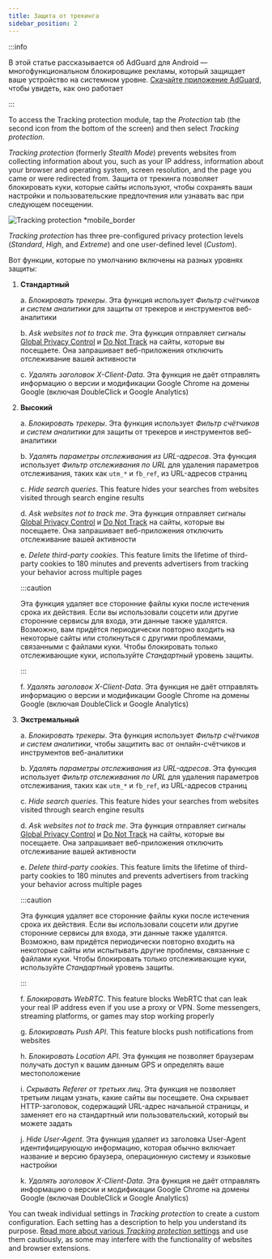 ```yaml
---
title: Защита от трекинга
sidebar_position: 2
---
```


:::info

В этой статье рассказывается об AdGuard для Android — многофункциональном блокировщике рекламы, который защищает ваше устройство на системном уровне. [Скачайте приложение AdGuard](https://agrd.io/download-kb-adblock), чтобы увидеть, как оно работает

:::

To access the Tracking protection module, tap the _Protection_ tab (the second icon from the bottom of the screen) and then select _Tracking protection_.

_Tracking protection_ (formerly _Stealth Mode_) prevents websites from collecting information about you, such as your IP address, information about your browser and operating system, screen resolution, and the page you came or were redirected from. Защита от трекинга позволяет блокировать куки, которые сайты используют, чтобы сохранять ваши настройки и пользовательские предпочтения или узнавать вас при следующем посещении.

![Tracking protection \*mobile_border](https://cdn.adtidy.org/content/kb/ad_blocker/android/features/tracking_protection.png)

_Tracking protection_ has three pre-configured privacy protection levels (_Standard_, _High_, and _Extreme_) and one user-defined level (_Custom_).

Вот функции, которые по умолчанию включены на разных уровнях защиты:

1. **Стандартный**

   a. _Блокировать трекеры_. Эта функция использует _Фильтр счётчиков и систем аналитики_ для защиты от трекеров и инструментов веб-аналитики

   b. _Ask websites not to track me_. Эта функция отправляет сигналы [Global Privacy Control](https://globalprivacycontrol.org/) и [Do Not Track](https://en.wikipedia.org/wiki/Do_Not_Track) на сайты, которые вы посещаете. Она запрашивает веб-приложения отключить отслеживание вашей активности

   c. _Удалять заголовок X-Client-Data_. Эта функция не даёт отправлять информацию о версии и модификации Google Chrome на домены Google (включая DoubleClick и Google Analytics)

2. **Высокий**

   a. _Блокировать трекеры_. Эта функция использует _Фильтр счётчиков и систем аналитики_ для защиты от трекеров и инструментов веб-аналитики

   b. _Удалять параметры отслеживания из URL-адресов_. Эта функция использует _Фильтр отслеживания по URL_ для удаления параметров отслеживания, таких как `utm_*` и `fb_ref`, из URL-адресов страниц

   c. _Hide search queries_. This feature hides your searches from websites visited through search engine results

   d. _Ask websites not to track me_. Эта функция отправляет сигналы [Global Privacy Control](https://globalprivacycontrol.org/) и [Do Not Track](https://en.wikipedia.org/wiki/Do_Not_Track) на сайты, которые вы посещаете. Она запрашивает веб-приложения отключить отслеживание вашей активности

   е. _Delete third-party cookies_. This feature limits the lifetime of third-party cookies to 180 minutes and prevents advertisers from tracking your behavior across multiple pages

   :::caution

   Эта функция удаляет все сторонние файлы куки после истечения срока их действия. Если вы использовали соцсети или другие сторонние сервисы для входа, эти данные также удалятся. Возможно, вам придётся периодически повторно входить на некоторые сайты или столкнуться с другими проблемами, связанными с файлами куки. Чтобы блокировать только отслеживающие куки, используйте _Стандартный_ уровень защиты.

   :::

   f. _Удалять заголовок X-Client-Data_. Эта функция не даёт отправлять информацию о версии и модификации Google Chrome на домены Google (включая DoubleClick и Google Analytics)

3. **Экстремальный**

   a. _Блокировать трекеры_. Эта функция использует _Фильтр счётчиков и систем аналитики_, чтобы защитить вас от онлайн-счётчиков и инструментов веб-аналитики

   b. _Удалять параметры отслеживания из URL-адресов_. Эта функция использует _Фильтр отслеживания по URL_ для удаления параметров отслеживания, таких как `utm_*` и `fb_ref`, из URL-адресов страниц

   c. _Hide search queries_. This feature hides your searches from websites visited through search engine results

   d. _Ask websites not to track me_. Эта функция отправляет сигналы [Global Privacy Control](https://globalprivacycontrol.org/) и [Do Not Track](https://en.wikipedia.org/wiki/Do_Not_Track) на сайты, которые вы посещаете. Она запрашивает веб-приложения отключить отслеживание вашей активности

   е. _Delete third-party cookies_. This feature limits the lifetime of third-party cookies to 180 minutes and prevents advertisers from tracking your behavior across multiple pages

   :::caution

   Эта функция удаляет все сторонние файлы куки после истечения срока их действия. Если вы использовали соцсети или другие сторонние сервисы для входа, эти данные также удалятся. Возможно, вам придётся периодически повторно входить на некоторые сайты или испытывать другие проблемы, связанные с файлами куки. Чтобы блокировать только отслеживающие куки, используйте _Стандартный_ уровень защиты.

   :::

   f. _Блокировать WebRTC_. This feature blocks WebRTC that can leak your real IP address even if you use a proxy or VPN. Some messengers, streaming platforms, or games may stop working properly

   g. _Блокировать Push API_. This feature blocks push notifications from websites

   h. _Блокировать Location API_. Эта функция не позволяет браузерам получать доступ к вашим данным GPS и определять ваше местоположение

   i. _Скрывать Referer от третьих лиц_. Эта функция не позволяет третьим лицам узнать, какие сайты вы посещаете. Она скрывает HTTP-заголовок, содержащий URL-адрес начальной страницы, и заменяет его на стандартный или пользовательский, который вы можете задать

   j. _Hide User-Agent_. Эта функция удаляет из заголовка User-Agent идентифицирующую информацию, которая обычно включает название и версию браузера, операционную систему и языковые настройки

   k. _Удалять заголовок X-Client-Data_. Эта функция не даёт отправлять информацию о версии и модификации Google Chrome на домены Google (включая DoubleClick и Google Analytics)

You can tweak individual settings in _Tracking protection_ to create a custom configuration. Each setting has a description to help you understand its purpose. [Read more about various _Tracking protection_ settings](/general/stealth-mode) and use them cautiously, as some may interfere with the functionality of websites and browser extensions.
